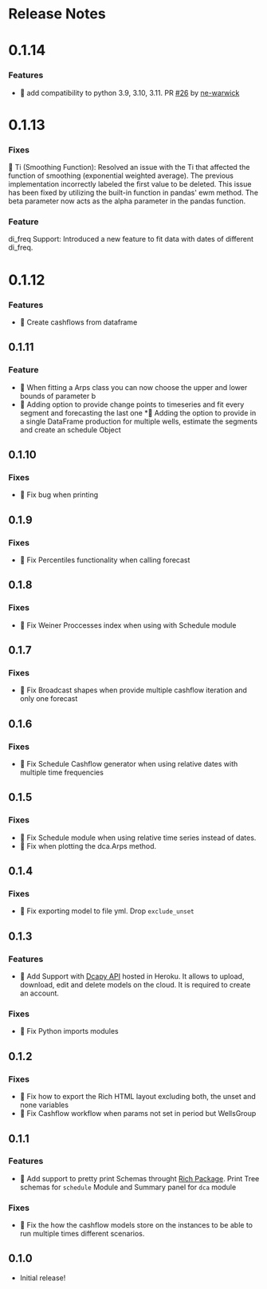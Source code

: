 # Release Notes

# 0.1.14
### Features
* 🎨 add compatibility to python 3.9, 3.10, 3.11. PR [#26](https://github.com/scuervo91/dcapy/pull/26) by [ne-warwick](https://github.com/ne-warwick)

# 0.1.13

### Fixes
👷 Ti (Smoothing Function): Resolved an issue with the Ti that affected the function of smoothing (exponential weighted average). The previous implementation incorrectly labeled the first value to be deleted. This issue has been fixed by utilizing the built-in function in pandas' ewm method. The beta parameter now acts as the alpha parameter in the pandas function.

### Feature
di_freq Support: Introduced a new feature to fit data with dates of different di_freq. 
# 0.1.12
### Features
* 🎨 Create cashflows from dataframe
## 0.1.11
### Feature
* 🎨 When fitting a Arps class you can now choose the upper and lower 
bounds of parameter b
* 🎨 Adding option to provide change points to timeseries and fit every 
segment and forecasting the last one
*🎨 Adding the option to provide in a single DataFrame production for 
multiple wells, estimate the segments and create an schedule Object 


## 0.1.10
### Fixes
* 👷 Fix bug when printing


## 0.1.9
### Fixes
* 👷 Fix Percentiles functionality when calling forecast


## 0.1.8
### Fixes
* 👷 Fix Weiner Proccesses index when using with Schedule module

## 0.1.7
### Fixes
* 👷 Fix Broadcast shapes when provide multiple cashflow iteration and only one forecast

## 0.1.6
### Fixes
* 👷 Fix Schedule Cashflow generator when using relative dates with multiple time frequencies

## 0.1.5
### Fixes
* 👷 Fix Schedule module when using relative time series instead of dates.
* 👷 Fix when plotting the dca.Arps method.

## 0.1.4
### Fixes
* 👷 Fix exporting model to file yml. Drop `exclude_unset`

## 0.1.3
### Features
* 🎨 Add Support with [Dcapy API](https://dcapyapi.herokuapp.com/) hosted in Heroku. It allows to  upload, download, edit and delete models on the cloud. It is required to create an account.

### Fixes
* 👷 Fix Python imports modules

## 0.1.2
### Fixes
* 👷 Fix how to export the Rich HTML layout excluding both, the unset and none variables
* 👷 Fix Cashflow workflow when params not set in period but WellsGroup


## 0.1.1

### Features
* 🎨 Add support to pretty print Schemas throught [Rich Package](https://github.com/willmcgugan/rich). Print Tree schemas for `schedule` Module and Summary panel for `dca` module

### Fixes
* 👷 Fix the how the cashflow models store on the instances to be able to run multiple times different scenarios.

## 0.1.0

* Initial release!
